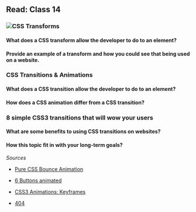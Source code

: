 ## Read: Class 14

### ![CSS Transforms](http://learn.shayhowe.com/advanced-html-css/css-transforms/)

#### What does a CSS transform allow the developer to do to an element?

#### Provide an example of a transform and how you could see that being used on a website.

### CSS Transitions & Animations

#### What does a CSS transition allow the developer to do to an element?

#### How does a CSS animation differ from a CSS transition?

### 8 simple CSS3 transitions that will wow your users

#### What are some benefits to using CSS transitions on websites?

#### How this topic fit in with your long-term goals?

*Sources*

- [Pure CSS Bounce Animation](http://codepen.io/dp_lewis/pen/gCfBv)

- [6 Buttons animated](http://codepen.io/retyui/pen/ByoaXV)

- [CSS3 Animations: Keyframes](http://codepen.io/akshaychauhan/pen/oAfae)

- [404](http://codepen.io/kieranfivestars/pen/MYdQxX)
